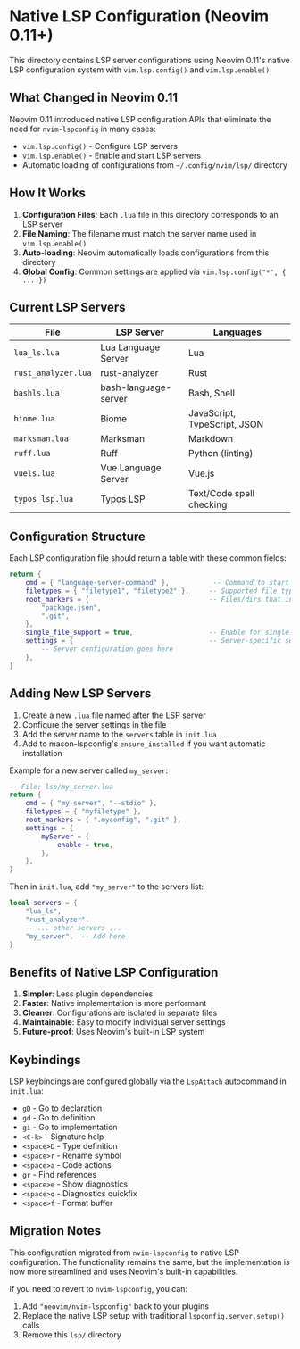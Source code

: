 # Native LSP Configuration (Neovim 0.11+)

This directory contains LSP server configurations using Neovim 0.11's native LSP configuration system with `vim.lsp.config()` and `vim.lsp.enable()`.

## What Changed in Neovim 0.11

Neovim 0.11 introduced native LSP configuration APIs that eliminate the need for `nvim-lspconfig` in many cases:

- `vim.lsp.config()` - Configure LSP servers
- `vim.lsp.enable()` - Enable and start LSP servers
- Automatic loading of configurations from `~/.config/nvim/lsp/` directory

## How It Works

1. **Configuration Files**: Each `.lua` file in this directory corresponds to an LSP server
2. **File Naming**: The filename must match the server name used in `vim.lsp.enable()`
3. **Auto-loading**: Neovim automatically loads configurations from this directory
4. **Global Config**: Common settings are applied via `vim.lsp.config("*", { ... })`

## Current LSP Servers

| File | LSP Server | Languages |
|------|------------|-----------|
| `lua_ls.lua` | Lua Language Server | Lua |
| `rust_analyzer.lua` | rust-analyzer | Rust |
| `bashls.lua` | bash-language-server | Bash, Shell |
| `biome.lua` | Biome | JavaScript, TypeScript, JSON |
| `marksman.lua` | Marksman | Markdown |
| `ruff.lua` | Ruff | Python (linting) |
| `vuels.lua` | Vue Language Server | Vue.js |
| `typos_lsp.lua` | Typos LSP | Text/Code spell checking |

## Configuration Structure

Each LSP configuration file should return a table with these common fields:

```lua
return {
    cmd = { "language-server-command" },           -- Command to start the server
    filetypes = { "filetype1", "filetype2" },     -- Supported file types
    root_markers = {                              -- Files/dirs that indicate project root
        "package.json",
        ".git",
    },
    single_file_support = true,                   -- Enable for single files
    settings = {                                  -- Server-specific settings
        -- Server configuration goes here
    },
}
```

## Adding New LSP Servers

1. Create a new `.lua` file named after the LSP server
2. Configure the server settings in the file
3. Add the server name to the `servers` table in `init.lua`
4. Add to mason-lspconfig's `ensure_installed` if you want automatic installation

Example for a new server called `my_server`:

```lua
-- File: lsp/my_server.lua
return {
    cmd = { "my-server", "--stdio" },
    filetypes = { "myfiletype" },
    root_markers = { ".myconfig", ".git" },
    settings = {
        myServer = {
            enable = true,
        },
    },
}
```

Then in `init.lua`, add `"my_server"` to the servers list:

```lua
local servers = {
    "lua_ls",
    "rust_analyzer",
    -- ... other servers ...
    "my_server",  -- Add here
}
```

## Benefits of Native LSP Configuration

1. **Simpler**: Less plugin dependencies
2. **Faster**: Native implementation is more performant
3. **Cleaner**: Configurations are isolated in separate files
4. **Maintainable**: Easy to modify individual server settings
5. **Future-proof**: Uses Neovim's built-in LSP system

## Keybindings

LSP keybindings are configured globally via the `LspAttach` autocommand in `init.lua`:

- `gD` - Go to declaration
- `gd` - Go to definition  
- `gi` - Go to implementation
- `<C-k>` - Signature help
- `<space>D` - Type definition
- `<space>r` - Rename symbol
- `<space>a` - Code actions
- `gr` - Find references
- `<space>e` - Show diagnostics
- `<space>q` - Diagnostics quickfix
- `<space>f` - Format buffer

## Migration Notes

This configuration migrated from `nvim-lspconfig` to native LSP configuration. The functionality remains the same, but the implementation is now more streamlined and uses Neovim's built-in capabilities.

If you need to revert to `nvim-lspconfig`, you can:
1. Add `"neovim/nvim-lspconfig"` back to your plugins
2. Replace the native LSP setup with traditional `lspconfig.server.setup()` calls
3. Remove this `lsp/` directory